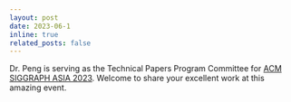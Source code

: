 ```yaml
---
layout: post
date: 2023-06-1
inline: true
related_posts: false
---
```


Dr. Peng is serving as the Technical Papers Program Committee for [ACM SIGGRAPH ASIA 2023](https://asia.siggraph.org/2023/). Welcome to share your excellent work at this amazing event.
